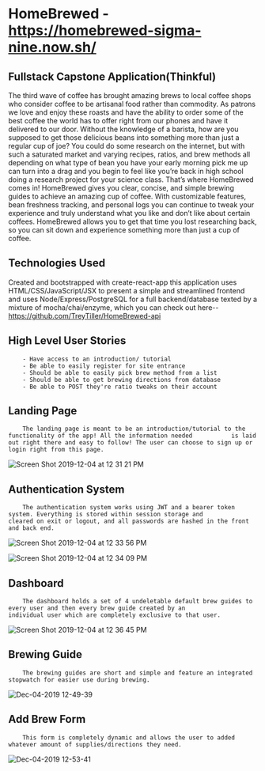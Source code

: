 # HomeBrewed - https://homebrewed-sigma-nine.now.sh/

## Fullstack Capstone Application(Thinkful)

The third wave of coffee has brought amazing brews to local coffee shops who consider coffee to be artisanal food rather than commodity. As patrons we love and enjoy these roasts and have the ability to order some of the best coffee the world has to offer right from our phones and have it delivered to our door. Without the knowledge of a barista, how are you supposed to get those delicious beans into something more than just a regular cup of joe? You could do some research on the internet, but with such a saturated market and varying recipes, ratios, and brew methods all depending on what type of bean you have your early morning pick me up can turn into a drag and you begin to feel like you’re back in high school doing a research project for your science class. 
	That’s where HomeBrewed comes in! HomeBrewed gives you clear, concise, and simple brewing guides to achieve an amazing cup of coffee. With customizable features, bean freshness tracking, and personal logs you can continue to tweak your experience and truly understand what you like and don’t like about certain coffees. HomeBrewed allows you to get that time you lost researching back, so you can sit down and experience something more than just a cup of coffee.


## Technologies Used

  Created and bootstrapped with create-react-app this application uses HTML/CSS/JavaScript/JSX to present a simple and streamlined frontend and uses Node/Express/PostgreSQL for a full backend/database texted by a mixture of mocha/chai/enzyme, which you can check out here-- https://github.com/TreyTiller/HomeBrewed-api
  

## High Level User Stories
        - Have access to an introduction/ tutorial 
        - Be able to easily register for site entrance
        - Should be able to easily pick brew method from a list
        - Should be able to get brewing directions from database
        - Be able to POST they're ratio tweaks on their account
        

## Landing Page
        The landing page is meant to be an introduction/tutorial to the functionality of the app! All the information needed           is laid out right there and easy to follow! The user can choose to sign up or login right from this page.

![Screen Shot 2019-12-04 at 12 31 21 PM](https://user-images.githubusercontent.com/52612098/70166068-04d00780-1692-11ea-8a81-3285bc3b9b26.png)



## Authentication System

        The authentication system works using JWT and a bearer token system. Everything is stored within session storage and           cleared on exit or logout, and all passwords are hashed in the front and back end.

![Screen Shot 2019-12-04 at 12 33 56 PM](https://user-images.githubusercontent.com/52612098/70166255-6bedbc00-1692-11ea-96d4-a5f93f57cfb4.png)


![Screen Shot 2019-12-04 at 12 34 09 PM](https://user-images.githubusercontent.com/52612098/70166226-61332700-1692-11ea-971a-7369b33ca489.png)

## Dashboard
        The dashboard holds a set of 4 undeletable default brew guides to every user and then every brew guide created by an           individual user which are completely exclusive to that user.

![Screen Shot 2019-12-04 at 12 36 45 PM](https://user-images.githubusercontent.com/52612098/70166432-be2edd00-1692-11ea-8634-6001a2d53487.png)


## Brewing Guide
        The brewing guides are short and simple and feature an integrated stopwatch for easier use during brewing.

![Dec-04-2019 12-49-39](https://user-images.githubusercontent.com/52612098/70167390-a0fb0e00-1694-11ea-9f54-3e9cb1f38442.gif)



## Add Brew Form

        This form is completely dynamic and allows the user to added whatever amount of supplies/directions they need.
        
![Dec-04-2019 12-53-41](https://user-images.githubusercontent.com/52612098/70167649-2ed6f900-1695-11ea-8995-9c6bb4f9be33.gif)

